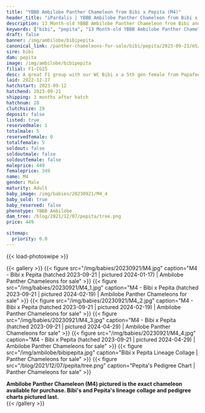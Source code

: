 ```yaml
---
title: "YBBB Ambilobe Panther Chameleon from Bibi x Pepita (M4)"
header_title: "iPardalis | YBBB Ambilobe Panther Chameleon from Bibi x Pepita | M4"
description: 13 Month-old YBBB Ambilobe Panther Chameleon from Bibi and Pepita. A great F1 group with our WC Bibi x a 5th gen female from Papafee x Coco. We've included sire and dam dendrograms if available, but you can view our Bibi or Pepita breeder pages for more information.
keywords: ["bibi", "pepita", "13 Month-old YBBB Ambilobe Panther Chameleon", "baby chameleons for sale", "buy panther chameleon", "panther for sale", "ambilobe panther chameleons for sale", "ambilobe panther chameleon for sale"]
draft: false
banner: /img/ambilobe/bibipepita
canonical_link: /panther-chameleons-for-sale/bibi/pepita/2023-09-21/m5/
sire: bibi
dam: pepita
image: /img/ambilobe/bibipepita
filial: F1-CG15
desc: A great F1 group with our WC Bibi x a 5th gen female from Papafee x Coco.
laid: 2022-12-17
hatchstart: 2023-09-12
hatchend: 2023-09-21
shipping: 3 months after hatch
hatchnum: 28
clutchsize: 29
deposit: false
listed: true
reservedmale: 1
totalmale: 5
reservedfemale: 0
totalfemale: 5
soldout: false
soldoutmale: false
soldoutfemale: false
maleprice: 449
femaleprice: 349
name: M4
gender: Male
maturity: Adult
baby_image: /img/babies/20230921/M4_4
baby_sold: true
baby_reserved: false
phenotype: YBBB Ambilobe
dam_tree: /blog/2021/12/07/pepita/tree.png
price: 449

sitemap: 
  priority: 0.0
---
```


{{< load-photoswipe >}}

{{< gallery >}}
  {{< figure src="/img/babies/20230921/M4.jpg" caption="M4 - Bibi x Pepita (hatched 2023-09-21 | pictured 2024-01-17) | Ambilobe Panther Chameleons for sale" >}}
  {{< figure src="/img/babies/20230921/M4_1.jpg" caption="M4 - Bibi x Pepita (hatched 2023-09-21 | pictured 2024-02-19) | Ambilobe Panther Chameleons for sale" >}}
  {{< figure src="/img/babies/20230921/M4_2.jpg" caption="M4 - Bibi x Pepita (hatched 2023-09-21 | pictured 2024-02-19) | Ambilobe Panther Chameleons for sale" >}}
  {{< figure src="/img/babies/20230921/M4_3.jpg" caption="M4 - Bibi x Pepita (hatched 2023-09-21 | pictured 2024-04-29) | Ambilobe Panther Chameleons for sale" >}}
  {{< figure src="/img/babies/20230921/M4_4.jpg" caption="M4 - Bibi x Pepita (hatched 2023-09-21 | pictured 2024-04-29) | Ambilobe Panther Chameleons for sale" >}}
  {{< figure src="/img/ambilobe/bibipepita.jpg" caption="Bibi x Pepita Lineage Collage | Panther Chameleons for sale" >}}
  {{< figure src="/blog/2021/12/07/pepita/tree.png" caption="Pepita's Pedigree Chart | Panther Chameleons for sale" >}}
  <figcaption itemprop="description"><strong>Ambilobe Panther Chameleon (M4) pictured is the exact chameleon available for purchase. Bibi's and Pepita's lineage collage and pedigree charts pictured last.</strong></figcaption>
{{< /gallery >}}
